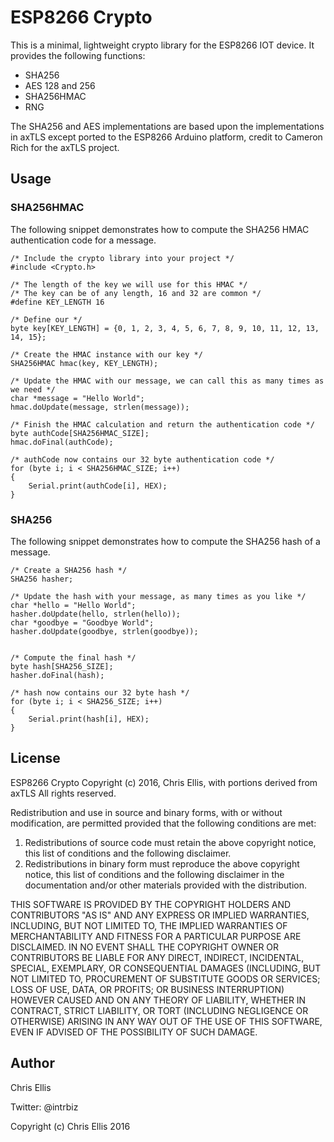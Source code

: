 # ESP8266 Crypto

This is a minimal, lightweight crypto library for the ESP8266 IOT device.  It 
provides the following functions:

* SHA256
* AES 128 and 256
* SHA256HMAC
* RNG

The SHA256 and AES implementations are based upon the implementations in axTLS 
except ported to the ESP8266 Arduino platform, credit to Cameron Rich for the 
axTLS project.

## Usage

### SHA256HMAC

The following snippet demonstrates how to compute the SHA256 HMAC authentication 
code for a message.

    /* Include the crypto library into your project */
    #include <Crypto.h>
    
    /* The length of the key we will use for this HMAC */
    /* The key can be of any length, 16 and 32 are common */
    #define KEY_LENGTH 16
    
    /* Define our */
    byte key[KEY_LENGTH] = {0, 1, 2, 3, 4, 5, 6, 7, 8, 9, 10, 11, 12, 13, 14, 15};
    
    /* Create the HMAC instance with our key */
    SHA256HMAC hmac(key, KEY_LENGTH);
    
    /* Update the HMAC with our message, we can call this as many times as we need */
    char *message = "Hello World";
    hmac.doUpdate(message, strlen(message));
    
    /* Finish the HMAC calculation and return the authentication code */
    byte authCode[SHA256HMAC_SIZE];
    hmac.doFinal(authCode);
    
    /* authCode now contains our 32 byte authentication code */
    for (byte i; i < SHA256HMAC_SIZE; i++)
    {
        Serial.print(authCode[i], HEX);
    }

### SHA256

The following snippet demonstrates how to compute the SHA256 hash of a message.

    /* Create a SHA256 hash */
    SHA256 hasher;
    
    /* Update the hash with your message, as many times as you like */
    char *hello = "Hello World";
    hasher.doUpdate(hello, strlen(hello));
    char *goodbye = "Goodbye World";
    hasher.doUpdate(goodbye, strlen(goodbye));
    
    
    /* Compute the final hash */
    byte hash[SHA256_SIZE];
    hasher.doFinal(hash);
    
    /* hash now contains our 32 byte hash */
    for (byte i; i < SHA256_SIZE; i++)
    {
        Serial.print(hash[i], HEX);
    }

## License

ESP8266 Crypto
Copyright (c) 2016, Chris Ellis, with portions derived from axTLS
All rights reserved.

Redistribution and use in source and binary forms, with or without
modification, are permitted provided that the following conditions are met: 

1. Redistributions of source code must retain the above copyright notice, this
   list of conditions and the following disclaimer. 
2. Redistributions in binary form must reproduce the above copyright notice,
   this list of conditions and the following disclaimer in the documentation
   and/or other materials provided with the distribution. 

THIS SOFTWARE IS PROVIDED BY THE COPYRIGHT HOLDERS AND CONTRIBUTORS "AS IS" AND
ANY EXPRESS OR IMPLIED WARRANTIES, INCLUDING, BUT NOT LIMITED TO, THE IMPLIED
WARRANTIES OF MERCHANTABILITY AND FITNESS FOR A PARTICULAR PURPOSE ARE
DISCLAIMED. IN NO EVENT SHALL THE COPYRIGHT OWNER OR CONTRIBUTORS BE LIABLE FOR
ANY DIRECT, INDIRECT, INCIDENTAL, SPECIAL, EXEMPLARY, OR CONSEQUENTIAL DAMAGES
(INCLUDING, BUT NOT LIMITED TO, PROCUREMENT OF SUBSTITUTE GOODS OR SERVICES;
LOSS OF USE, DATA, OR PROFITS; OR BUSINESS INTERRUPTION) HOWEVER CAUSED AND
ON ANY THEORY OF LIABILITY, WHETHER IN CONTRACT, STRICT LIABILITY, OR TORT
(INCLUDING NEGLIGENCE OR OTHERWISE) ARISING IN ANY WAY OUT OF THE USE OF THIS
SOFTWARE, EVEN IF ADVISED OF THE POSSIBILITY OF SUCH DAMAGE.

## Author

Chris Ellis

Twitter: @intrbiz

Copyright (c) Chris Ellis 2016
